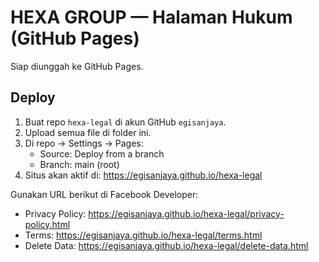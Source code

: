 # HEXA GROUP — Halaman Hukum (GitHub Pages)

Siap diunggah ke GitHub Pages.

## Deploy
1. Buat repo `hexa-legal` di akun GitHub `egisanjaya`.
2. Upload semua file di folder ini.
3. Di repo → Settings → Pages:
   - Source: Deploy from a branch
   - Branch: main (root)
4. Situs akan aktif di:
   https://egisanjaya.github.io/hexa-legal

Gunakan URL berikut di Facebook Developer:
- Privacy Policy: https://egisanjaya.github.io/hexa-legal/privacy-policy.html
- Terms: https://egisanjaya.github.io/hexa-legal/terms.html
- Delete Data: https://egisanjaya.github.io/hexa-legal/delete-data.html
